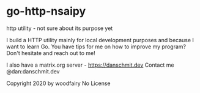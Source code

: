 # go-http-nsaipy
http utility - not sure about its purpose yet

I build a HTTP utility mainly for local development purposes and because I want to learn Go.
You have tips for me on how to improve my program? Don't hesitate and reach out to me!

I also have a matrix.org server - https://danschmit.dev
Contact me @dan:danschmit.dev

Copyright 2020 by woodfairy
No License
